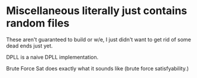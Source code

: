 # Miscellaneous literally just contains random files

These aren't guaranteed to build or w/e, I just didn't want to get rid of some dead ends just yet.

DPLL is a naive DPLL implementation.

Brute Force Sat does exactly what it sounds like (brute force satisfyability.)
